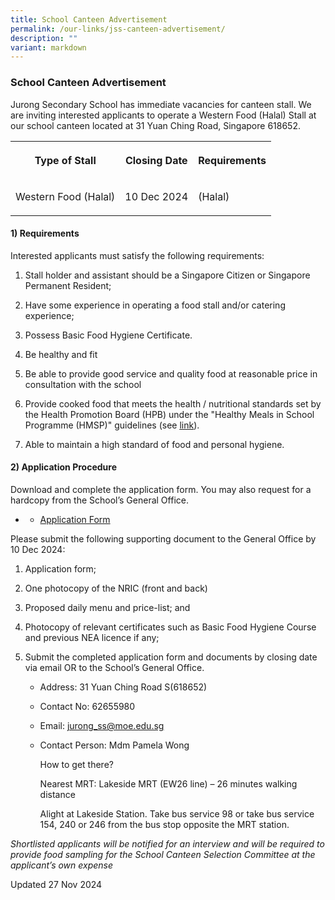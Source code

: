 ```yaml
---
title: School Canteen Advertisement
permalink: /our-links/jss-canteen-advertisement/
description: ""
variant: markdown
---
```

<h3>School Canteen Advertisement</h3>
<p>Jurong Secondary School has immediate vacancies for canteen stall. We
are inviting interested applicants to operate a Western Food (Halal) Stall
at our school canteen located at 31 Yuan Ching Road, Singapore 618652.</p>
<table style="minWidth: 75px">
<colgroup>
<col>
<col>
<col>
</colgroup>
<tbody>
<tr>
<th rowspan="1" colspan="1">
<p>Type of Stall</p>
</th>
<th rowspan="1" colspan="1">
<p>Closing Date</p>
</th>
<th rowspan="1" colspan="1">
<p>Requirements</p>
</th>
</tr>
<tr>
<td rowspan="1" colspan="1">
<p>Western Food (Halal)</p>
</td>
<td rowspan="1" colspan="1">
<p>10 Dec 2024</p>
</td>
<td rowspan="1" colspan="1">
<p>(Halal)</p>
</td>
</tr>
</tbody>
</table>
<h4><strong>1) Requirements </strong></h4>
<p>Interested applicants must satisfy the following requirements:</p>
<ol data-tight="true" class="tight">
<li>
<p>Stall holder and assistant should be a Singapore Citizen or Singapore
Permanent Resident;</p>
</li>
<li>
<p>Have some experience in operating a food stall and/or catering experience;</p>
</li>
<li>
<p>Possess Basic Food Hygiene Certificate.</p>
</li>
<li>
<p>Be healthy and fit</p>
</li>
<li>
<p>Be able to provide good service and quality food at reasonable price in
consultation with the school</p>
</li>
<li>
<p>Provide cooked food that meets the health / nutritional standards set
by the Health Promotion Board (HPB) under the "Healthy Meals in School
Programme (HMSP)" guidelines (see <a href="https://www.hpb.gov.sg/schools/school-programmes/healthy-meals-in-schools-programme" rel="noopener noreferrer nofollow" target="_blank"><u>link</u></a>).</p>
</li>
<li>
<p>Able to maintain a high standard of food and personal hygiene.</p>
</li>
</ol>
<h4><strong>2) Application Procedure</strong></h4>
<p>Download and complete the application form. You may also request for a
hardcopy from the School’s General Office.</p>
<ul data-tight="true" class="tight">
<li>
<p></p>
<ul data-tight="true" class="tight">
<li>
<p><a href="/files/canteen_application_form.pdf" rel="noopener noreferrer nofollow" target="_blank">Application Form</a>
</p>
</li>
</ul>
</li>
</ul>
<p>Please submit the following supporting document to the General Office
by 10 Dec 2024:</p>
<ol data-tight="true" class="tight">
<li>
<p>Application form;</p>
</li>
<li>
<p>One photocopy of the NRIC (front and back)</p>
</li>
<li>
<p>Proposed daily menu and price-list; and</p>
</li>
<li>
<p>Photocopy of relevant certificates such as Basic Food Hygiene Course and
previous NEA licence if any;</p>
</li>
<li>
<p>Submit the completed application form and documents by closing date via
email OR to the School’s General Office.</p>
<ul data-tight="true" class="tight">
<li>
<p>Address: 31 Yuan Ching Road S(618652)</p>
</li>
<li>
<p>Contact No: 62655980</p>
</li>
<li>
<p>Email: <a href="mailto:jurong_ss@moe.edu.sg" rel="noopener noreferrer nofollow" target="_blank">jurong_ss@moe.edu.sg</a>
</p>
</li>
<li>
<p>Contact Person: Mdm Pamela Wong</p>
<p></p>
<p>How to get there?</p>
<p>Nearest MRT: Lakeside MRT (EW26 line) – 26 minutes walking distance</p>
<p>Alight at Lakeside Station. Take bus service 98 or take bus service 154,
240 or 246 from the bus stop opposite the MRT station.</p>
</li>
</ul>
</li>
</ol>
<p></p>
<p><em>Shortlisted applicants will be notified for an interview and will be required to provide food sampling for the School Canteen Selection Committee at the applicant’s own expense</em>
</p>
<p>Updated 27 Nov 2024</p>